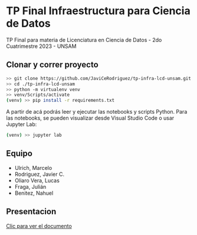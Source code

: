 # TP Final Infraestructura para Ciencia de Datos

TP Final para materia de Licenciatura en Ciencia de Datos - 2do Cuatrimestre 2023 - UNSAM

## Clonar y correr proyecto

```sh
>> git clone https://github.com/JaviCeRodriguez/tp-infra-lcd-unsam.git
>> cd ./tp-infra-lcd-unsam
>> python -m virtualenv venv
>> venv/Scripts/activate
(venv) >> pip install -r requirements.txt
```

A partir de acá podrás leer y ejecutar las notebooks y scripts Python. Para las notebooks, se pueden visualizar desde Visual Studio Code o usar Jupyter Lab:

```sh
(venv) >> jupyter lab
```

## Equipo

- Ulrich, Marcelo
- Rodriguez, Javier C.
- Oliaro Vera, Lucas
- Fraga, Julián
- Benitez, Nahuel

## Presentacion

[Clic para ver el documento](Grupo%20Sarasa%20SRL%20-%20Argentina%20Ideal.pdf)
